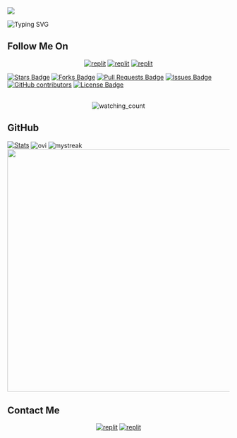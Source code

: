   <a href="https://github.com/VJBots/readme-typing-svg">
    <img src="https://readme-typing-svg.demolab.com/?lines=G+Balaji&font=Fira%20SemiBold&center=true&width=480&height=45&color=fff68f&vCenter=true&pause=1000&size=40" /></a>
</p>

![Typing SVG](https://readme-typing-svg.herokuapp.com/?lines=Welcome+To+My+GitHub+Profile;My+Name+Is+Balaji+G;I+Am+Nothing;Currently+Learning+;Thank+You!)

## Follow Me On

</p>
<p align="center">
<a href="https://instagram.com/_balu_balaji_g_"><img alt="replit" src="https://img.shields.io/badge/-Instagram-red?style=for-the-badge&logo=instagram&logoColor=white"/></a> <a href="https://telegram.me/balu_balaji_g"><img alt="replit" src="https://img.shields.io/badge/-Telegram-blue?style=for-the-badge&logo=telegram&logoColor=white"/></a>
<a href="https://www.linkedin.com/in/balaji-g-53ba79221/"><img alt="replit" src="https://img.shields.io/badge/-LinkedIn-blue?style=for-the-badge&logo=linkedin&logoColor=white"/></a>
</p>
<a href="https://github.com/balajig1403/awesome-github-profile-readme/stargazers"><img src="https://img.shields.io/github/stars/balajig1403/awesome-github-profile-readme" alt="Stars Badge"/></a>
<a href="https://github.com/balajig1403/awesome-github-profile-readme/network/members"><img src="https://img.shields.io/github/forks/balajig1403/awesome-github-profile-readme" alt="Forks Badge"/></a>
<a href="https://github.com/balajig1403/awesome-github-profile-readme/pulls"><img src="https://img.shields.io/github/issues-pr/balajig1403/awesome-github-profile-readme" alt="Pull Requests Badge"/></a>
<a href="https://github.com/balajig1403/awesome-github-profile-readme/issues"><img src="https://img.shields.io/github/issues/balajig1403/awesome-github-profile-readme" alt="Issues Badge"/></a>
<a href="https://github.com/balajig1403/awesome-github-profile-readme/graphs/contributors"><img alt="GitHub contributors" src="https://img.shields.io/github/contributors/balajig1403/awesome-github-profile-readme?color=2b9348"></a>
<a href="https://github.com/balajig1403/awesome-github-profile-readme/blob/master/LICENSE"><img src="https://img.shields.io/github/license/balajig1403/awesome-github-profile-readme?color=2b9348" alt="License Badge"/></a>
<br>
<br>
<p align="center">
<img src="https://komarev.com/ghpvc/?username=balajig1403&color=yellow" alt="watching_count" />
</p>

## GitHub 

[![Stats](https://github-readme-stats.vercel.app/api?username=balajig1403&hide=prs&count_public=true&show_icons=true&theme=algolia)](https://github.com/balajig1403)
<img align="center" src="https://github-readme-stats.vercel.app/api/top-langs?username=balajig1403&show_icons=true&locale=en&layout=compact&theme=chartreuse-dark" alt="ovi"/>
<img align="center" src="https://github-readme-streak-stats.herokuapp.com/?user=balajig1403&theme=chartreuse-dark" alt="mystreak"/>
<a href="https://github.com/balajig1403"><img width=550 src="https://github-profile-trophy.vercel.app/?username=balajig1403&theme=dracula&no-frame=true&title=Followers,Stars,Commit,Repository,Issues"/></a>

<!-- ## Subscribe YouTube Channel  -->
<!-- 
<h3 align="center">
<a href="https://youtube.com/@godslove5?si=7-bzPs6KcH3mdGDO">
    &nbsp;<img src="https://img.shields.io/badge/Naveen's YT-FF0000?style=flat-square&logo=YouTube" width="200" height="30">&nbsp;
<a href="https://youtube.com/@godslove5?si=7-bzPs6KcH3mdGDO"> <img src="https://img.shields.io/youtube/channel/subscribers/UCEWm-JSe1r-2LfHJkIhtbJQ?V?label=Subscribers&style=for-the-badge&color=FF0000&labelColor=ce463"/>
</a>
</p> -->

## Contact Me 

<p align="center">
<a href="balubalaji.anb@gmail.com"><img alt="replit" src="https://img.shields.io/badge/-GMail-lightblue?style=for-the-badge&logo=gmail&logoColor=red"/></a>
<a href="https://telegram.me/balu_balaji_g
"><img alt="replit" src="https://img.shields.io/badge/-Telegram-blue?style=for-the-badge&logo=telegram&logoColor=red"/></a>
